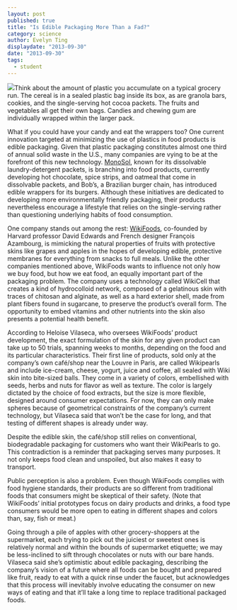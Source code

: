 ```yaml
---
layout: post
published: true
title: "Is Edible Packaging More Than a Fad?"
category: science
author: Evelyn Ting
displaydate: "2013-09-30"
date: "2013-09-30"
tags: 
  - student
---
```


![](http://celebrationcakesmex.files.wordpress.com/2013/07/6647.jpg)Think about the amount of plastic you accumulate on a typical grocery run. The cereal is in a sealed plastic bag inside its box, as are granola bars, cookies, and the single-serving hot cocoa packets. The fruits and vegetables all get their own bags. Candies and chewing gum are individually wrapped within the larger pack.

What if you could have your candy and eat the wrappers too? One current innovation targeted at minimizing the use of plastics in food products is edible packaging. Given that plastic packaging constitutes almost one third of annual solid waste in the U.S., many companies are vying to be at the forefront of this new technology. [MonoSol](http://www.fastcompany.com/1812661/monosol-creates-innovative-dissolvable-packaging-combat-waste), known for its dissolvable laundry-detergent packets, is branching into food products, currently developing hot chocolate, spice strips, and oatmeal that come in dissolvable packets, and Bob’s, a Brazilian burger chain, has introduced edible wrappers for its burgers. Although these initiatives are dedicated to developing more environmentally friendly packaging, their products nevertheless encourage a lifestyle that relies on the single-serving rather than questioning underlying habits of food consumption.

One company stands out among the rest: [WikiFoods](http://www.wikipearl.com/#wikipearl), co-founded by Harvard professor David Edwards and French designer François Azambourg, is mimicking the natural properties of fruits with protective skins like grapes and apples in the hopes of developing edible, protective membranes for everything from snacks to full meals. Unlike the other companies mentioned above, WikiFoods wants to influence not only how we buy food, but how we eat food, an equally important part of the packaging problem. The company uses a technology called WikiCell that creates a kind of hydrocolloid network, composed of a gelatinous skin with traces of chitosan and alginate, as well as a hard exterior shell, made from plant fibers found in sugarcane, to preserve the product’s overall form. The opportunity to embed vitamins and other nutrients into the skin also presents a potential health benefit.
 
According to Heloise Vilaseca, who oversees WikiFoods’ product development, the exact formulation of the skin for any given product can take up to 50 trials, spanning weeks to months, depending on the food and its particular characteristics. Their first line of products, sold only at the company’s own café/shop near the Louvre in Paris, are called Wikipearls and include ice-cream, cheese, yogurt, juice and coffee, all sealed with Wiki skin into bite-sized balls. They come in a variety of colors, embellished with seeds, herbs and nuts for flavor as well as texture. The color is largely dictated by the choice of food extracts, but the size is more flexible, designed around consumer expectations. For now, they can only make spheres because of geometrical constraints of the company’s current technology, but Vilaseca said that won’t be the case for long, and that testing of different shapes is already under way.     

Despite the edible skin, the café/shop still relies on conventional, biodegradable packaging for customers who want their WikiPearls to go. This contradiction is a reminder that packaging serves many purposes. It not only keeps food clean and unspoiled, but also makes it easy to transport. 

Public perception is also a problem. Even though WikiFoods complies with food hygiene standards, their products are so different from traditional foods that consumers might be skeptical of their safety. (Note that WikiFoods’ initial prototypes focus on dairy products and drinks, a food type consumers would be more open to eating in different shapes and colors than, say, fish or meat.)

Going through a pile of apples with other grocery-shoppers at the supermarket, each trying to pick out the juiciest or sweetest ones is relatively normal and within the bounds of supermarket etiquette; we may be less-inclined to sift through chocolates or nuts with our bare hands. Vilaseca said she’s optimistic about edible packaging, describing the company’s vision of a future where all foods can be bought and prepared like fruit, ready to eat with a quick rinse under the faucet, but acknowledges that this process will inevitably involve educating the consumer on new ways of eating and that it’ll take a long time to replace traditional packaged foods.

